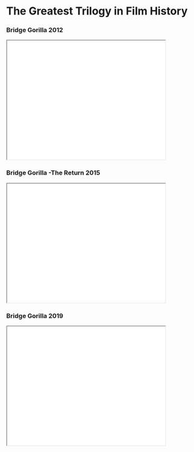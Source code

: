 <html>
<h1>The Greatest Trilogy in Film History</h1>
<div>
  <h3>Bridge Gorilla 2012</h3>
  <iframe width="420" height="315" src="//www.youtube.com/embed/9FvoO9ngwkM" allowfullscreen> </iframe>
  <h3>Bridge Gorilla -The Return 2015</h3>
  <iframe width="420" height="315" src="//www.youtube.com/embed/6878I1ht0as" allowfullscreen> </iframe>
  <h3>Bridge Gorilla 2019</h3>
  <iframe width="420" height="315" src="//www.youtube.com/embed/v=Bc7EOEfXa_E&t=328s" allowfullscreen> </iframe>
</div>
</html>
